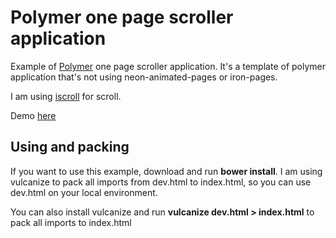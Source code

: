 # Polymer one page scroller application

Example of [Polymer](https://www.polymer-project.org) one page scroller application.
It's a template of polymer application that's not using neon-animated-pages or iron-pages.

I am using [iscroll](iscrolljs.com) for scroll.

Demo [here](http://sgoran.github.io/polymer-spa)

## Using and packing

If you want to use this example, download and run **bower install**.
I am using vulcanize to pack all imports from dev.html to index.html, 
so you can use dev.html on your local environment.

You can also install vulcanize and run **vulcanize dev.html > index.html** to pack all imports to index.html

